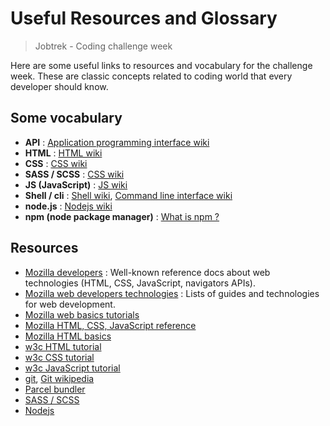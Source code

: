 # Useful Resources and Glossary
> Jobtrek - Coding challenge week

Here are some useful links to resources and vocabulary for the challenge week. These are classic concepts related to coding world that every developer should know.

## Some vocabulary

- **API** : [Application programming interface wiki](https://en.wikipedia.org/wiki/API)
- **HTML** : [HTML wiki](https://en.wikipedia.org/wiki/HTML)
- **CSS** : [CSS wiki](https://en.wikipedia.org/wiki/CSS)
- **SASS / SCSS** : [CSS wiki](https://sass-lang.com/documentation)
- **JS (JavaScript)** : [JS wiki](https://en.wikipedia.org/wiki/JavaScript)
- **Shell / cli** : [Shell wiki](https://en.wikipedia.org/wiki/Shell_%28computing%29), [Command line interface wiki](https://en.wikipedia.org/wiki/Command-line_interface)
- **node.js** : [Nodejs wiki](https://en.wikipedia.org/wiki/Node.js)
- **npm (node package manager)** : [What is npm ?](https://nodejs.org/en/knowledge/getting-started/npm/what-is-npm/)

## Resources

- [Mozilla developers](https://developer.mozilla.org/en-US/) : Well-known reference docs about web technologies (HTML, CSS, JavaScript, navigators APIs).
- [Mozilla web developers technologies](https://developer.mozilla.org/en-US/docs/web) : Lists of guides and technologies for web development.
- [Mozilla web basics tutorials](https://developer.mozilla.org/en-US/docs/Web/Tutorials)
- [Mozilla HTML, CSS, JavaScript reference](https://developer.mozilla.org/en-US/docs/Web/Reference)
- [Mozilla HTML basics](https://developer.mozilla.org/en-US/docs/Learn/Getting_started_with_the_web/HTML_basics)
- [w3c HTML tutorial](https://www.w3schools.com/html/)
- [w3c CSS tutorial](https://www.w3schools.com/css/default.asp)
- [w3c JavaScript tutorial](https://www.w3schools.com/js/default.asp)
- [git](https://git-scm.com/), [Git wikipedia](https://en.wikipedia.org/wiki/Git)
- [Parcel bundler](https://parceljs.org/)
- [SASS / SCSS](https://sass-lang.com/)
- [Nodejs](https://nodejs.org/en/)
